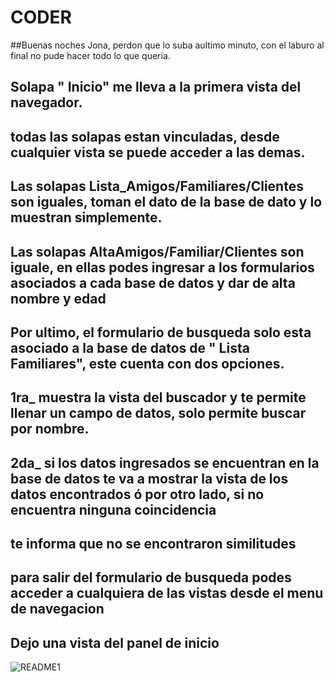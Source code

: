 # CODER

##Buenas noches Jona, perdon que lo suba aultimo minuto, con el laburo al final no pude hacer todo lo que queria. 

## Solapa " Inicio"  me lleva a la primera vista del navegador.

## todas las solapas estan vinculadas, desde cualquier vista se puede acceder a las demas.

## Las solapas Lista_Amigos/Familiares/Clientes son iguales, toman el dato de la base de dato y lo muestran simplemente.

## Las solapas AltaAmigos/Familiar/Clientes son iguale, en ellas podes ingresar a los formularios asociados a cada base de datos y dar de alta nombre y edad

## Por ultimo, el formulario de busqueda solo esta asociado a la base de datos de " Lista Familiares", este cuenta con dos opciones.

## 1ra_ muestra la vista del buscador y te permite llenar un campo de datos, solo permite buscar por nombre. 
## 2da_ si los datos ingresados se encuentran en la base de datos te va a mostrar la vista de los datos encontrados ó por otro lado, si no encuentra ninguna coincidencia
## te informa que no se encontraron similitudes

## para salir del formulario de busqueda podes acceder a cualquiera de las vistas desde el menu de navegacion 


## Dejo una vista del panel de inicio

![README1](https://user-images.githubusercontent.com/84656347/172954927-62094263-f497-452a-9fcc-aac8858725f3.png)
